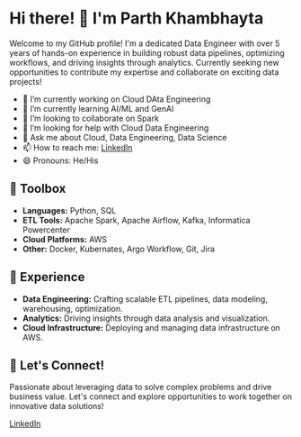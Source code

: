 
# Hi there! 👋 I'm Parth Khambhayta

Welcome to my GitHub profile! I'm a dedicated Data Engineer with over 5 years of hands-on experience in building robust data pipelines, optimizing workflows, and driving insights through analytics. Currently seeking new opportunities to contribute my expertise and collaborate on exciting data projects!

- 🔭 I’m currently working on Cloud DAta Engineering
- 🌱 I’m currently learning AI/ML and GenAI
- 👯 I’m looking to collaborate on Spark
- 🤔 I’m looking for help with Cloud Data Engineering
- 💬 Ask me about Cloud, Data Engineering, Data Science
- 📫 How to reach me: [LinkedIn](https://www.linkedin.com/in/parth-khambhayta/) 
- 😄 Pronouns: He/His

## 🔧 Toolbox

- **Languages:** Python, SQL
- **ETL Tools:** Apache Spark, Apache Airflow, Kafka, Informatica Powercenter
- **Cloud Platforms:** AWS
- **Other:** Docker, Kubernates, Argo Workflow, Git, Jira

## 💼 Experience

- **Data Engineering:** Crafting scalable ETL pipelines, data modeling, warehousing, optimization.
- **Analytics:** Driving insights through data analysis and visualization.
- **Cloud Infrastructure:** Deploying and managing data infrastructure on AWS.

## 🚀 Let's Connect!

Passionate about leveraging data to solve complex problems and drive business value. Let's connect and explore opportunities to work together on innovative data solutions!

[LinkedIn](https://www.linkedin.com/in/parth-khambhayta/)
